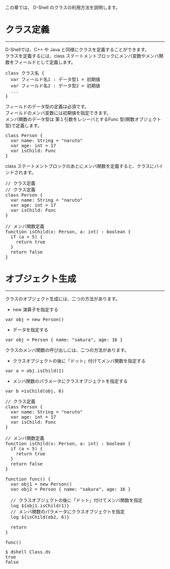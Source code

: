 この章では、 D-Shell のクラスの利用方法を説明します。  

# クラス定義
***
D-Shellでは、C++ や Java と同様にクラスを定義することができます。  
クラスを定義するには、class ステートメントブロックにメンバ変数やメンバ関数をフィールドとして定義します。  

<pre class="toolbar:0 highlight:0">
class クラス名 {
  var フィールド名1 : データ型1 = 初期値
  var フィールド名2 : データ型2 = 初期値
  ...
}
</pre>

フィールドのデータ型の定義は必須です。  
フィールドのメンバ変数には初期値を指定できます。  
メンバ関数のデータ型は 第１引数をレシーバとするFunc 型(関数オブジェクト型)で定義します。  

<pre class="toolbar:1 highlight:0" title="定義例">
class Person {
  var name: String = "naruto"
  var age: int = 17
  var isChild: Func<boolean, Person, int>
}
</pre>

class ステートメントブロックのあとにメンバ関数を定義すると、クラスにバインドされます。  

<pre class="toolbar:0 highlight:0">
// クラス定義
// クラス定義
class Person {
  var name: String = "naruto"
  var age: int = 17
  var isChild: Func<boolean, Person, int>
}

// メンバ関数定義
function isChild(x: Person, a: int) : boolean {
  if (a < 5) {
    return true
  }
  return false
}
</pre>

# オブジェクト生成
***
クラスのオブジェクト生成には、二つの方法があります。  

* new 演算子を指定する  
<pre class="toolbar:0 highlight:0">
var obj = new Person()
</pre>

* データを指定する  
<pre class="toolbar:0 highlight:0">
var obj = Person { name: "sakura", age: 16 }
</pre>

クラスのメンバ関数の呼び出しには、二つの方法があります。  

* クラスオブジェクトの後に「ドット」付けてメンバ関数を指定する  

<pre class="toolbar:0 highlight:0">
var a = obj.isChild(1)
</pre>

* メンバ関数のパラメータにクラスオブジェクトを指定する  
<pre class="toolbar:0 highlight:0">
var b =isChild(obj, 6)
</pre>


<pre class="nums:true toolbar:1 lang:scala decode:true" title="サンプル: Class.ds" >
// クラス定義
class Person {
  var name: String = "naruto"
  var age: int = 17
  var isChild: Func<boolean, Person, int>
}

// メンバ関数定義
function isChild(x: Person, a: int) : boolean {
  if (a < 5) {
    return true
  }
  return false
}

function func() {
  var obj1 = new Person()
  var obj2 = Person { name: "sakura", age: 16 }

  // クラスオブジェクトの後に「ドット」付けてメンバ関数を指定
  log ${obj1.isChild(1)}
  // メンバ関数のパラメータにクラスオブジェクトを指定
  log ${isChild(ob2, 6)}

  return
}

func()
</pre>

<pre class="toolbar:1 highlight:0" title="実行例">
$ dshell Class.ds
true
false
</pre>
